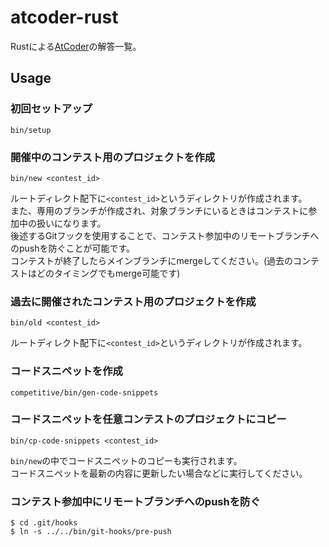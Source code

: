 # atcoder-rust

Rustによる[AtCoder](https://atcoder.jp)の解答一覧。

## Usage

### 初回セットアップ
```
bin/setup
```

### 開催中のコンテスト用のプロジェクトを作成

```
bin/new <contest_id>
```

ルートディレクト配下に`<contest_id>`というディレクトリが作成されます。  
また、専用のブランチが作成され、対象ブランチにいるときはコンテストに参加中の扱いになります。  
後述するGitフックを使用することで、コンテスト参加中のリモートブランチへのpushを防ぐことが可能です。  
コンテストが終了したらメインブランチにmergeしてください。(過去のコンテストはどのタイミングでもmerge可能です)  

### 過去に開催されたコンテスト用のプロジェクトを作成

```
bin/old <contest_id>
```

ルートディレクト配下に`<contest_id>`というディレクトリが作成されます。  

### コードスニペットを作成

```
competitive/bin/gen-code-snippets
```

### コードスニペットを任意コンテストのプロジェクトにコピー

```
bin/cp-code-snippets <contest_id>
```

`bin/new`の中でコードスニペットのコピーも実行されます。  
コードスニペットを最新の内容に更新したい場合などに実行してください。

### コンテスト参加中にリモートブランチへのpushを防ぐ

```
$ cd .git/hooks
$ ln -s ../../bin/git-hooks/pre-push
```

